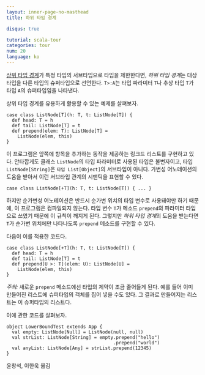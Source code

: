 ```yaml
---
layout: inner-page-no-masthead
title: 하위 타입 경계

disqus: true

tutorial: scala-tour
categories: tour
num: 20
language: ko
---
```


[상위 타입 경계](upper-type-bounds.html)가 특정 타입의 서브타입으로 타입을 제한한다면, *하위 타입 경계*는 대상 타입을 다른 타입의 슈퍼타입으로 선언한다. `T>:A`는 타입 파라미터 `T`나 추상 타입 `T`가 타입 `A`의 슈퍼타입임을 나타낸다.

상위 타입 경계를 유용하게 활용할 수 있는 예제를 살펴보자.

    case class ListNode[T](h: T, t: ListNode[T]) {
      def head: T = h
      def tail: ListNode[T] = t
      def prepend(elem: T): ListNode[T] =
        ListNode(elem, this)
    }

이 프로그램은 앞쪽에 항목을 추가하는 동작을 제공하는 링크드 리스트를 구현하고 있다. 안타깝게도 클래스 `ListNode`의 타입 파라미터로 사용된 타입은 불변자이고, 타입 `ListNode[String]`은 `타입 List[Object]`의 서브타입이 아니다. 가변성 어노테이션의 도움을 받아서 이런 서브타입 관계의 시맨틱을 표현할 수 있다.

    case class ListNode[+T](h: T, t: ListNode[T]) { ... }

하지만 순가변성 어노테이션은 반드시 순가변 위치의 타입 변수로 사용돼야만 하기 때문에, 이 프로그램은 컴파일되지 않는다. 타입 변수 `T`가 메소드 `prepend`의 파라미터 타입으로 쓰였기 때문에 이 규칙이 깨지게 된다. 그렇지만 *하위 타입 경계*의 도움을 받는다면 `T`가 순가변 위치에만 나타나도록 `prepend` 메소드를 구현할 수 있다.

다음이 이를 적용한 코드다.

    case class ListNode[+T](h: T, t: ListNode[T]) {
      def head: T = h
      def tail: ListNode[T] = t
      def prepend[U >: T](elem: U): ListNode[U] =
        ListNode(elem, this)
    }

_주의:_ 새로운 `prepend` 메소드에선 타입의 제약이 조금 줄어들게 된다. 예를 들어 이미 만들어진 리스트에 슈퍼타입의 객체를 집어 넣을 수도 있다. 그 결과로 만들어지는 리스트는 이 슈퍼타입의 리스트다.

이에 관한 코드를 살펴보자.

    object LowerBoundTest extends App {
      val empty: ListNode[Null] = ListNode(null, null)
      val strList: ListNode[String] = empty.prepend("hello")
                                           .prepend("world")
      val anyList: ListNode[Any] = strList.prepend(12345)
    }

윤창석, 이한욱 옮김